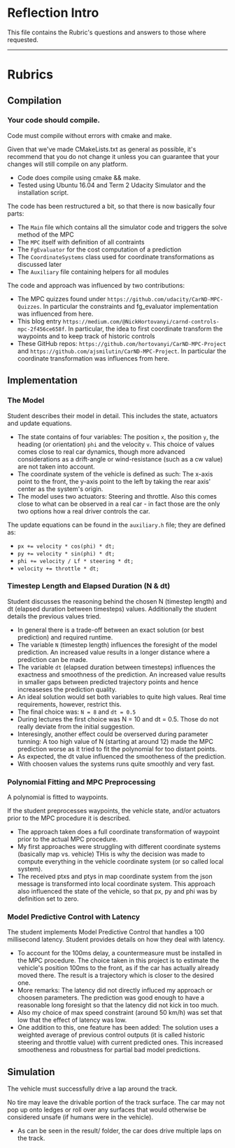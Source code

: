 # Reflection Intro

This file contains the Rubric's questions and answers to those where requested.

---

# Rubrics

## Compilation

### Your code should compile.

Code must compile without errors with cmake and make.

Given that we've made CMakeLists.txt as general as possible, it's recommend that you do not change it unless you can guarantee that your changes will still compile on any platform.

* Code does compile using cmake && make.
* Tested using Ubuntu 16.04 and Term 2 Udacity Simulator and the installation script.

The code has been restructured a bit, so that there is now basically four parts:

* The `Main` file which contains all the simulator code and triggers the solve method of the MPC
* The `MPC` itself with definition of all contraints
* The `FgEvaluator` for the cost computation of a prediction
* The `CoordinateSystems` class used for coordinate transformations as discussed later
* The `Auxiliary` file containing helpers for all modules

The code and approach was influenced by two contributions:

* The MPC quizzes found under `https://github.com/udacity/CarND-MPC-Quizzes`. In particular the constraints and fg_evaluator implementation was influenced from here.
* This blog entry `https://medium.com/@NickHortovanyi/carnd-controls-mpc-2f456ce658f`. In particular, the idea to first coordinate transform the waypoints and to keep track of historic controls
* These GitHub repos: `https://github.com/hortovanyi/CarND-MPC-Project` and `https://github.com/ajsmilutin/CarND-MPC-Project`. In particular the coordinate transformation was influences from here.


## Implementation

### The Model

Student describes their model in detail. This includes the state, actuators and update equations.

* The state contains of four variables: The position `x`, the position `y`, the heading (or orientation) `phi` and the velocity `v`. This choice of values comes close to real car dynamics, though more advanced considerations as a drift-angle or wind-resistance (such as a cw value) are not taken into account.
* The coordinate system of the vehicle is defined as such: The x-axis point to the front, the y-axis point to the left by taking the rear axis' center as the system's origin.
* The model uses two actuators: Steering and throttle. Also this comes close to what can be observed in a real car - in fact those are the only two options how a real driver controls the car.

The update equations can be found in the `auxiliary.h` file; they are defined as:

* `px += velocity * cos(phi) * dt;`
* `py += velocity * sin(phi) * dt;`
* `phi += velocity / Lf * steering * dt;`
* `velocity += throttle * dt;`

### Timestep Length and Elapsed Duration (N & dt)

Student discusses the reasoning behind the chosen N (timestep length) and dt (elapsed duration between timesteps) values. Additionally the student details the previous values tried.

* In general there is a trade-off between an exact solution (or best prediction) and required runtime.
* The variable `N` (timestep length) influences the foresight of the model prediction. An increased value results in a longer distance where a prediction can be made.
* The variable `dt` (elapsed duration between timesteps) influences the exactness and smoothness of the prediction. An increased value results in smaller gaps between predicted trajectory points and hence increaseses the prediction quality.
* An ideal solution would set both variables to quite high values. Real time requirements, however, restrict this. 
* The final choice was: `N = 8` and `dt = 0.5`
* During lectures the first choice was N = 10 and dt = 0.5. Those do not really deviate from the initial suggestion.
* Interesingly, another effect could be overserved during parameter tunning: A too high value of N (starting at around 12) made the MPC prediction worse as it tried to fit the polynomíal for too distant points. 
* As expected, the dt value influenced the smootheness of the prediction.
* With choosen values the systems runs quite smoothly and very fast.

### Polynomial Fitting and MPC Preprocessing

A polynomial is fitted to waypoints.

If the student preprocesses waypoints, the vehicle state, and/or actuators prior to the MPC procedure it is described.

* The approach taken does a full coordinate transformation of waypoint prior to the actual MPC procedure. 
* My first approaches were struggling with different coordinate systems (basically map vs. vehicle) THis is why the decision was made to compute everything in the vehicle coordinate system (or so called local system).
* The received ptxs and ptys in map coordinate system from the json message is transformed into local coordinate system. This approach also influenced the state of the vehicle, so that px, py and phi was by definition set to zero.

### Model Predictive Control with Latency

The student implements Model Predictive Control that handles a 100 millisecond latency. Student provides details on how they deal with latency.

* To account for the 100ms delay, a countermeasure must be installed in the MPC procedure. The choice taken in this project is to estimate the vehicle's position 100ms to the front, as if the car has actually already moved there. The result is a trajectory which is closer to the desired one.
* More remarks: The latency did not directly influced my approach or choosen parameters. The prediction was good enough to have a reasonable long foresight so that the latency did not kick in too much.
* Also my choice of max speed constraint (around 50 km/h) was set that low that the effect of latency was low.
* One addition to this, one feature has been added: The solution uses a weighted average of previous control outputs (it is called historic steering and throttle value) with current predicted ones. This increased smootheness and robustness for partial bad model predictions.

## Simulation

The vehicle must successfully drive a lap around the track.

No tire may leave the drivable portion of the track surface. The car may not pop up onto ledges or roll over any surfaces that would otherwise be considered unsafe (if humans were in the vehicle).

* As can be seen in the result/ folder, the car does drive multiple laps on the track.

